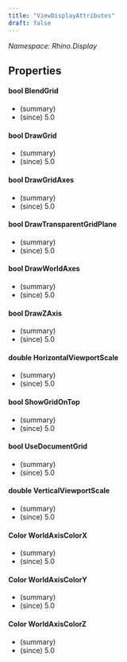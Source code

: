 ```yaml
---
title: "ViewDisplayAttributes"
draft: false
---
```


*Namespace: Rhino.Display*
## Properties
#### bool BlendGrid
- (summary) 
- (since) 5.0
#### bool DrawGrid
- (summary) 
- (since) 5.0
#### bool DrawGridAxes
- (summary) 
- (since) 5.0
#### bool DrawTransparentGridPlane
- (summary) 
- (since) 5.0
#### bool DrawWorldAxes
- (summary) 
- (since) 5.0
#### bool DrawZAxis
- (summary) 
- (since) 5.0
#### double HorizontalViewportScale
- (summary) 
- (since) 5.0
#### bool ShowGridOnTop
- (summary) 
- (since) 5.0
#### bool UseDocumentGrid
- (summary) 
- (since) 5.0
#### double VerticalViewportScale
- (summary) 
- (since) 5.0
#### Color WorldAxisColorX
- (summary) 
- (since) 5.0
#### Color WorldAxisColorY
- (summary) 
- (since) 5.0
#### Color WorldAxisColorZ
- (summary) 
- (since) 5.0

